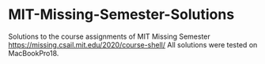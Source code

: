 # MIT-Missing-Semester-Solutions
Solutions to the course assignments of MIT Missing Semester https://missing.csail.mit.edu/2020/course-shell/
All solutions were tested on MacBookPro18.
